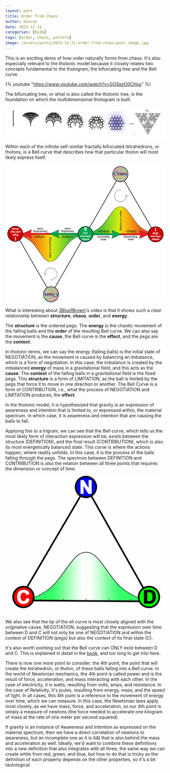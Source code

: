 ```yaml
---
layout: post
title: Order from Chaos
author: duncan
date: 2023-12-31
categories: [BLOG]
tags: [order, chaos, pattern]
image: /assets/posts/2023-12-31-order-from-chaos/post_image.jpg
---
```

This is an exciting demo of how order naturally forms from chaos.  It's also especially relevant to the tholonic model because it closely relates two concepts fundamental to the thologram; the bifurcating tree and the Bell curve.

<!--more-->

{% youtube "https://www.youtube.com/watch?v=GOSezO0CHss" %}

The bifurcating tree, or what is also called the tholonic tree, is the foundation on which the multidimensional thologram is built.

<img alt="IMAGE" src="/assets/posts/2023-12-31-order-from-chaos/hex2tree.jpg">

Within each of the infinite self-similar fractally bifurcated tetrahedrons, or tholons, is a Bell curve that describes how that particular tholon will most likely express itself.

<img alt="IMAGE" src="/assets/posts/2023-12-31-order-from-chaos/entropy-hilo-2.jpg" class='right-img-25'>

What is interesting about [3Blue1Brown](https://www.youtube.com/@3blue1brown)'s video is that it shows such a clear relationship between **structure**, **chaos**, **order**, and **energy**.

The **structure** is the ordered pegs.  The **energy** is the chaotic movement of the falling balls and the **order** of the resulting Bell curve.  We can also say the movement is the **cause**, the Bell curve is the **effect**, and the pegs are the **context**.  

In tholonic terms, we can say the energy (falling balls) is the initial state of NEGOTIATION, as the movement is caused by balancing an imbalance, which is a form of negotiation.  In this case, the imbalance is created by the imbalanced **energy** of mass in a gravitational field, and this acts as the **cause**.  The **context** of the falling balls in a gravitational field is the fixed pegs.  This **structure** is a form of LIMITATION, as the ball is limited by the pegs that force it to move in one direction or another.  The Bell Curve is a form of CONTRIBUTION, i.e., what the process of NEGOTIATION and LIMITATION produces, the **effect**.

In the tholonic model, it is hypothesized that gravity is an expression of awareness and intention that is limited to, or expressed within, the material spectrum, in which case, it is awareness and intention that are causing the balls to fall.

Applying this to a trigram, we can see that the Bell curve, which tells us the most likely form of interaction expression will be, exists between the structure (DEFINITION), and the final result (CONTRIBUTION), which is also its most energetically balanced state.  This curve is where the actions happen, where reality unfolds.  In this case, it is the process of the balls falling through the pegs.  The spectrum between DEFINITION and CONTRIBUTION is also the relation between all three points that requires the dimension or concept of time.

<img alt='IMAGE' src='/assets/posts/2023-12-31-order-from-chaos/059-ruleexposure-7.jpg' class='right-img-25'>

We also see that the tip of the ell curve is most closely aligned with the originative cause, NEGOTIATION, suggesting that the expression over time between D and C will not only be one of NEGOTIATION and within the context of DEFINITION (pegs) but also the context of its final state (C).

It's also worth pointing out that the Bell curve can ONLY exist between D and C.  This is explained in detail in the [book](/the_book), and too long to get into here.

There is now one more point to consider: the 4th point, the point that will create the tetrahedron, or tholon, of these balls falling into a Bell curve.   In the world of Newtonian mechanics, the 4th point is called power and is the result of force, acceleration, and mass interacting with each other.  In the case of electricity, it is watts, resulting from volts, amps, and resistance.  In the case of Relativity, it's joules, resulting from energy, mass, and the speed of light.  In all cases, this 4th point is a reference to the movement of energy over time, which we can measure.  In this case, the Newtonian laws apply most closely, as we have mass, force, and acceleration, so our 4th point is simply a measure of newtons (the force needed to accelerate one kilogram of mass at the rate of one meter per second squared).

If gravity is an instance of Awareness and Intention as expressed on the material spectrum, then we have a direct correlation of newtons to awareness, but an incomplete one as it is A&I that is also behind the mass and acceleration as well.  Ideally, we'd want to combine these definitions into a new definition that also integrates with all three, the same way we can create white from red, green, and blue, but how to do that is tricky as the definition of each property depends on the other properties, so it's a bit tautological.
